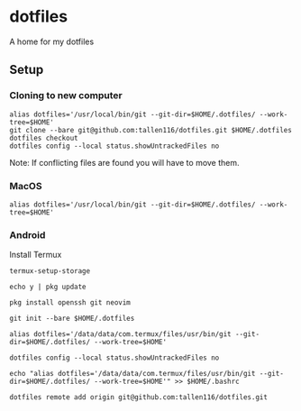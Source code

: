 # dotfiles

A home for my dotfiles

## Setup

### Cloning to new computer

```
alias dotfiles='/usr/local/bin/git --git-dir=$HOME/.dotfiles/ --work-tree=$HOME'
git clone --bare git@github.com:tallen116/dotfiles.git $HOME/.dotfiles
dotfiles checkout
dotfiles config --local status.showUntrackedFiles no
```

Note:
If conflicting files are found you will have to move them.

### MacOS

```
alias dotfiles='/usr/local/bin/git --git-dir=$HOME/.dotfiles/ --work-tree=$HOME'
```

### Android

Install Termux

```
termux-setup-storage

echo y | pkg update

pkg install openssh git neovim

git init --bare $HOME/.dotfiles

alias dotfiles='/data/data/com.termux/files/usr/bin/git --git-dir=$HOME/.dotfiles/ --work-tree=$HOME'

dotfiles config --local status.showUntrackedFiles no

echo "alias dotfiles='/data/data/com.termux/files/usr/bin/git --git-dir=$HOME/.dotfiles/ --work-tree=$HOME'" >> $HOME/.bashrc

dotfiles remote add origin git@github.com:tallen116/dotfiles.git
```
